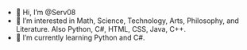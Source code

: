 - 👋 Hi, I’m @Serv08
- 👀 I’m interested in Math, Science, Technology, Arts, Philosophy, and Literature. Also Python, C#, HTML, CSS, Java, C++.
- 🌱 I’m currently learning Python and C#.

<!---
Serv08/Serv08 is a ✨ special ✨ repository because its `README.md` (this file) appears on your GitHub profile.
You can click the Preview link to take a look at your changes.
--->
